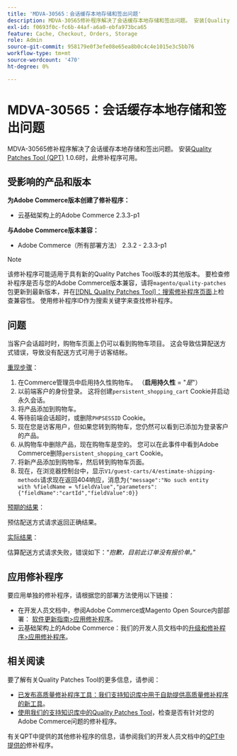 ```yaml
---
title: 'MDVA-30565：会话缓存本地存储和签出问题'
description: MDVA-30565修补程序解决了会话缓存本地存储和签出问题。 安装[Quality Patches Tool (QPT)](/help/announcements/adobe-commerce-announcements/magento-quality-patches-released-new-tool-to-self-serve-quality-patches.md) 1.0.6后，即可使用此修补程序。
exl-id: f0693f0c-fc6b-44af-a6a0-ebfa973bca65
feature: Cache, Checkout, Orders, Storage
role: Admin
source-git-commit: 958179e0f3efe08e65ea8b0c4c4e1015e3c5bb76
workflow-type: tm+mt
source-wordcount: '470'
ht-degree: 0%

---
```


# MDVA-30565：会话缓存本地存储和签出问题

MDVA-30565修补程序解决了会话缓存本地存储和签出问题。 安装[Quality Patches Tool (QPT)](/help/announcements/adobe-commerce-announcements/magento-quality-patches-released-new-tool-to-self-serve-quality-patches.md) 1.0.6时，此修补程序可用。

## 受影响的产品和版本

**为Adobe Commerce版本创建了修补程序：**

* 云基础架构上的Adobe Commerce 2.3.3-p1

**与Adobe Commerce版本兼容：**

* Adobe Commerce（所有部署方法） 2.3.2 - 2.3.3-p1

>[!NOTE]
>
>该修补程序可能适用于具有新的Quality Patches Tool版本的其他版本。 要检查修补程序是否与您的Adobe Commerce版本兼容，请将`magento/quality-patches`包更新到最新版本，并在[[!DNL Quality Patches Tool]：搜索修补程序页面](https://devdocs.magento.com/quality-patches/tool.html#patch-grid)上检查兼容性。 使用修补程序ID作为搜索关键字来查找修补程序。

## 问题

当客户会话超时时，购物车页面上仍可以看到购物车项目。 这会导致估算配送方式错误，导致没有配送方式可用于访客结帐。

<u>重现步骤</u>：

1. 在Commerce管理员中启用持久性购物车。 （**启用持久性** = &quot;*是*&quot;）
1. 以前端客户的身份登录。 这将创建`persistent_shopping_cart` Cookie并启动永久会话。
1. 将产品添加到购物车。
1. 等待前端会话超时，或删除`PHPSESSID` Cookie。
1. 现在您是访客用户，但如果您转到购物车，您仍然可以看到已添加为登录客户的产品。
1. 从购物车中删除产品，现在购物车是空的。 您可以在此事件中看到Adobe Commerce删除`persistent_shopping_cart` Cookie。
1. 将新产品添加到购物车，然后转到购物车页面。
1. 现在，在浏览器控制台中，显示`V1/guest-carts/4/estimate-shipping-methods`请求现在返回404响应，消息为`{"message":"No such entity        with %fieldName = %fieldValue","parameters":{"fieldName":"cartId","fieldValue":0}}`

<u>预期的结果</u>：

预估配送方式请求返回正确结果。

<u>实际结果</u>：

估算配送方式请求失败，错误如下：“*抱歉，目前此订单没有报价单。*”

## 应用修补程序

要应用单独的修补程序，请根据您的部署方法使用以下链接：

* 在开发人员文档中，参阅Adobe Commerce或Magento Open Source内部部署： [软件更新指南>应用修补程序](https://devdocs.magento.com/guides/v2.4/comp-mgr/patching/mqp.html)。
* 云基础架构上的Adobe Commerce：我们的开发人员文档中的[升级和修补程序>应用修补程序](https://devdocs.magento.com/cloud/project/project-patch.html)。

## 相关阅读

要了解有关Quality Patches Tool的更多信息，请参阅：

* [已发布高质量修补程序工具：我们支持知识库中用于自助提供高质量修补程序的新工具](/help/announcements/adobe-commerce-announcements/magento-quality-patches-released-new-tool-to-self-serve-quality-patches.md)。
* [使用我们的支持知识库中的Quality Patches Tool](/help/support-tools/patches-available-in-qpt-tool/check-patch-for-magento-issue-with-magento-quality-patches.md)，检查是否有针对您的Adobe Commerce问题的修补程序。

有关QPT中提供的其他修补程序的信息，请参阅我们的开发人员文档中的[QPT中提供的](https://devdocs.magento.com/quality-patches/tool.html#patch-grid)修补程序。
